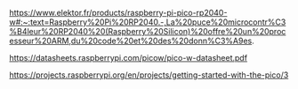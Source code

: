 
https://www.elektor.fr/products/raspberry-pi-pico-rp2040-w#:~:text=Raspberry%20Pi%20RP2040.-,La%20puce%20microcontr%C3%B4leur%20RP2040%20(Raspberry%20Silicon)%20offre%20un%20processeur%20ARM,du%20code%20et%20des%20donn%C3%A9es.

https://datasheets.raspberrypi.com/picow/pico-w-datasheet.pdf

https://projects.raspberrypi.org/en/projects/getting-started-with-the-pico/3

